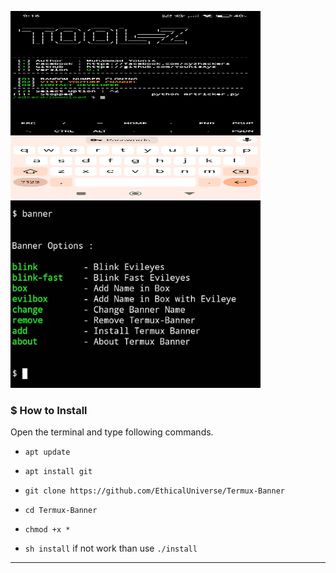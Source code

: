 <p float="center">
  <img src="https://github.com/EthicalUniverse/Termux-Banner/blob/main/Image/Screenshot_2024-01-23-09-16-50-785_com.termux.jpg" width="400" height="300" />
  <img src="https://raw.githubusercontent.com/Bhai4You/bhai4you/master/msg5780888591-38935.jpg" width="400" height="300" /> 
</p>



### $ How to Install

Open the terminal and type following commands.

* `apt update`

* `apt install git`

* `git clone https://github.com/EthicalUniverse/Termux-Banner`

* `cd Termux-Banner`

* `chmod +x *`

* `sh install` if not work than use `./install`


------------------------------------------------------------------------
